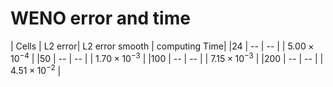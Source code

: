 # WENO error and time

| Cells | L2 error| L2 error smooth | computing Time|
|24     |  --     |  -- |            |    $5.00 \times 10^{-4}$          |
|50     |  --     |  -- |            |    $1.70 \times 10^{-3}$          |
|100     |  --     |  -- |            |    $7.15 \times 10^{-3}$          |
|200     |  --     |  -- |            |    $4.51 \times 10^{-2}$          |